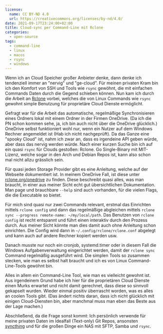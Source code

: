 ```yaml
---
license:
  name: CC BY-ND 4.0
  url: https://creativecommons.org/licenses/by-nd/4.0/
date: 2021-09-17T23:24:00+02:00
title: Cloud-sync per Command-Line mit Rclone
categories:
  - open-source
tags:
  - command-line
  - linux
  - macos
  - rsync
  - windows
---
```

Wenn ich an Cloud Speicher großer Anbieter denke, dann denke ich tendenziell immer an "nervig" und "ge-cloud".
Für meinen privaten Kram bin ich den Komfort von SSH und Tools wie `rsync` gewöhnt, die mit einfachen Commands Daten durch die Gegend schieben können.
Nun kam ich durch die Arbeit an [Rclone](https://github.com/rclone/rclone) vorbei, welches die von Linux Commands wie `rsync` gewohnt simple Benutzung für proprietäre Cloud Dienste ermöglicht.
<!--more-->

Gefragt war für die Arbeit das automatische, regelmäßige Synchronisieren eines Ordners lokal mit einem Ordner in der Firmen OneDrive.
(Da ich die PN schon kommen sehe, ja, ich bin auch nicht über die OneDrive glücklich.)
OneDrive selbst funktioniert wohl nur, wenn ein Nutzer auf dem Windows Rechner angemeldet ist (Hab ich nicht nachgeprüft).
Da das Ganze eine "spooky Cloud" ist, nahm ich zwar an, dass es irgendeine API geben würde, aber dass das nervig werden würde.
Nach einer kurzen Suche bin ich auf ein quasi `rsync` für Clouds gestoßen: Rclone.
Go Single-Binary mit MIT-Lizenz, welche sogar in den Arch und Debian Repos ist, kann also schon mal nicht allzu grässlich sein.

Für quasi jeden Storage Provider gibt es eine Anleitung, welche auf der Webseite dokumentiert ist.
In meinem OneDrive Fall, ist diese unter [rclone.org/onedrive](https://rclone.org/onedrive/) zu finden.
Diese beschreibt quasi alles, was man braucht, in einer aus meiner Sicht echt gut übersichtlichen Dokumentation.
Man page und brauchbare `--help` sind auch vorhanden, für die vielen Flags, die die Executable so bietet.

Für mich sind quasi nur zwei Commands relevant, erstmal das Einrichten mittels `rclone config` und dann das regelmäßige abgleichen mittels `rclone sync --progress remote-name: ~/my/local/path`.
Das Benutzen von `rclone config` ist recht entspannt und führt einen interaktiv durch den Prozess durch.
Aus meiner Sicht könnte man dies damit auch ohne Anleitung schon einrichten.
Die Config wird dann in `~/.config/rclone/rclone.conf` abgelegt und kann auch auf andere Rechner kopiert werden usw.

Danach musste nur noch ein cronjob, systemd.timer oder in diesem Fall die Windows Aufgabenverwaltung eingerichtet werden, damit der `rclone sync` Command regelmäßig ausgeführt wird.
Die simplen Tools so zusammen stecken, wie man es selbst halt braucht und ich es von Linux Command-Line-Tools gewöhnt bin.

Alles in allem ein Command-Line Tool, wie man es vielleicht gewohnt ist.
Aus irgendeinem Grund habe ich hier für die proprietären Cloud Dienste einen Murks erwartet und nicht damit gerechnet, dass diese so sinnvoll gekapselt wurden.
Wieder einmal positiv überrascht worden, was es alles an coolen Tools gibt.
(Das ändert nichts daran, dass ich nicht glücklich mit einigen Cloud-Diensten bin, aber manchmal muss man eben das Beste aus der Lage machen.)

Abschließend, da die Frage sonst kommt: Ich persönlich verwende für meine privaten Daten im Idealfall (Text-only) Git Repos, ansonsten [syncthing](https://github.com/syncthing/syncthing) und für die großen Dinge ein NAS mit SFTP, Samba und `rsync`.
